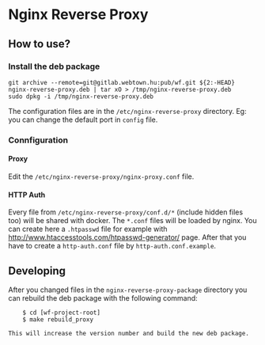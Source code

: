 Nginx Reverse Proxy
===================

## How to use?

### Install the deb package

    git archive --remote=git@gitlab.webtown.hu:pub/wf.git ${2:-HEAD} nginx-reverse-proxy.deb | tar xO > /tmp/nginx-reverse-proxy.deb
    sudo dpkg -i /tmp/nginx-reverse-proxy.deb

The configuration files are in the `/etc/nginx-reverse-proxy` directory. Eg: you can change the default port in `config` file.

### Connfiguration

#### Proxy

Edit the `/etc/nginx-reverse-proxy/nginx-proxy.conf` file.

#### HTTP Auth

Every file from `/etc/nginx-reverse-proxy/conf.d/*` (include hidden files too) will be shared with docker. The `*.conf`
files will be loaded by nginx. You can create here a `.htpasswd` file for example with http://www.htaccesstools.com/htpasswd-generator/
page.
After that you have to create a `http-auth.conf` file by `http-auth.conf.example`.

## Developing

After you changed files in the `nginx-reverse-proxy-package` directory you can rebuild the deb package with the following command:

```shell
    $ cd [wf-project-root]
    $ make rebuild_proxy

This will increase the version number and build the new deb package.
